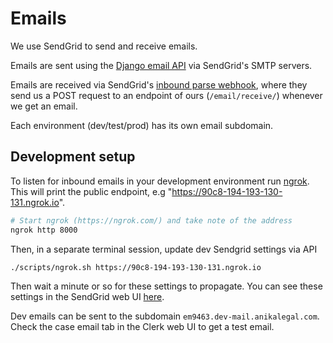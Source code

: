 # Emails

We use SendGrid to send and receive emails.

Emails are sent using the [Django email API](https://docs.djangoproject.com/en/3.2/topics/email/) via SendGrid's SMTP servers.

Emails are received via SendGrid's [inbound parse webhook](https://docs.sendgrid.com/for-developers/parsing-email/setting-up-the-inbound-parse-webhook#default-parameters),
where they send us a POST request to an endpoint of ours (`/email/receive/`) whenever we get an email.

Each environment (dev/test/prod) has its own email subdomain.

## Development setup

To listen for inbound emails in your development environment run [ngrok](https://ngrok.com/). This will print the public endpoint, e.g "https://90c8-194-193-130-131.ngrok.io".

```bash
# Start ngrok (https://ngrok.com/) and take note of the address
ngrok http 8000
```

Then, in a separate terminal session, update dev Sendgrid settings via API

```
./scripts/ngrok.sh https://90c8-194-193-130-131.ngrok.io
```

Then wait a minute or so for these settings to propagate. You can see these settings in the SendGrid web UI [here](https://app.sendgrid.com/settings/parse).

Dev emails can be sent to the subdomain `em9463.dev-mail.anikalegal.com`. Check the case email tab in the Clerk web UI to get a test email.
